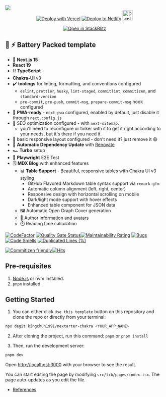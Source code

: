 <img src="https://nextjs-chakra-starter-blog.vercel.app/api/og/cover?heading=nextjs-chakra-starter-blog&template=plain&center=true" />

<div align="center">
  <a href="https://vercel.com/new/clone?repository-url=https%3A%2F%2Fgithub.com%2Fkingchun1991%2Fnextjs-chakra-starter-blog" target="_blank"><img src="https://vercel.com/button" alt="Deploy with Vercel" /></a> <a href="https://app.netlify.com/start/deploy?repository=https://github.com/kingchun1991/nextjs-chakra-starter-blog" target="_blank"><img src="https://www.netlify.com/img/deploy/button.svg" alt="Deploy to Netlify" /></a> <a href="https://railway.app/new/template/aqmmai?referralCode=9lKVVo" target="_blank"><img src="https://railway.app/button.svg" alt="Deploy on Railway" height="32px" /></a>

<a href="https://stackblitz.com/github/kingchun1991/nextarter-chakra" target="_blank"><img src="https://developer.stackblitz.com/img/open_in_stackblitz.svg" alt="Open in StackBlitz" /></a>

</div>

## 🔋 ⚡ Battery Packed template

- 🚀 **Next.js 15**
- **React 19**
- ⛓️ **TypeScript**
- **Chakra-UI** v3
- ✔️ **toolings** for linting, formatting, and conventions configured
  - `eslint`, `prettier`, `husky`, `lint-staged`, `commitlint`, `commitizen`, and `standard-version`
  - `pre-commit`, `pre-push`, `commit-msg`, `prepare-commit-msg` hook configured
- 📱 **PWA-ready** - `next-pwa` configured, enabled by default, just disable it through `next.config.js`
- 🔎 SEO optimization configured - with `next-sitemap`.
  - you'll need to reconfigure or tinker with it to get it right according to your needs, but it's there if you need it.
- 🎨 basic responsive layout configured - don't need it? just remove it 😃
- 🤖 **Automatic Dependency Update** with [Renovate](https://renovatebot.com/)
- 🏎️ **Turbo** setup
- 🧪 **Playwright** E2E Test
- 🗒️ **MDX Blog** with enhanced features
  - 📊 **Table Support** - Beautiful, responsive tables with Chakra UI v3 styling
    - GitHub Flavored Markdown table syntax support via `remark-gfm`
    - Automatic column alignment (left, right, center)
    - Responsive design with horizontal scrolling on mobile
    - Dark/light mode support with hover effects
    - Enhanced table component for JSON data
  - 🖼️ Automatic Open Graph Cover generation
  - 👤 Author information and avatars
  - ⏱️ Reading time calculation

[![CodeFactor](https://www.codefactor.io/repository/github/kingchun1991/nextjs-chakra-starter-blog/badge)](https://www.codefactor.io/repository/github/kingchun1991/nextjs-chakra-starter-blog)
[![Quality Gate Status](https://sonarcloud.io/api/project_badges/measure?project=kingchun1991_nextjs-chakra-starter-blog&metric=alert_status)](https://sonarcloud.io/summary/new_code?id=kingchun1991_nextjs-chakra-starter-blog)[![Maintainability Rating](https://sonarcloud.io/api/project_badges/measure?project=kingchun1991_nextjs-chakra-starter-blog&metric=sqale_rating)](https://sonarcloud.io/dashboard?id=kingchun1991_nextjs-chakra-starter-blog) [![Bugs](https://sonarcloud.io/api/project_badges/measure?project=kingchun1991_nextjs-chakra-starter-blog&metric=bugs)](https://sonarcloud.io/dashboard?id=kingchun1991_nextjs-chakra-starter-blog) [![Code Smells](https://sonarcloud.io/api/project_badges/measure?project=kingchun1991_nextjs-chakra-starter-blog&metric=code_smells)](https://sonarcloud.io/dashboard?id=kingchun1991_nextjs-chakra-starter-blog) [![Duplicated Lines (%)](https://sonarcloud.io/api/project_badges/measure?project=kingchun1991_nextjs-chakra-starter-blog&metric=duplicated_lines_density)](https://sonarcloud.io/dashboard?id=sozonome_nextarter-chakra)

[![Commitizen friendly](https://img.shields.io/badge/commitizen-friendly-brightgreen.svg)](http://commitizen.github.io/cz-cli/)[![Hits](https://hits.seeyoufarm.com/api/count/incr/badge.svg?url=https%3A%2F%2Fgithub.com%2Fkingchun1991%2Fnextjs-chakra-starter-blog&count_bg=%2379C83D&title_bg=%23555555&icon=&icon_color=%23E7E7E7&title=hits&edge_flat=false)](https://hits.seeyoufarm.com)

## Pre-requisites

1. [Node.js](https://nodejs.org/en/) or nvm installed.
2. `pnpm` installed.

## Getting Started

1. You can either click `Use this template` button on this repository and clone the repo or directly from your terminal:

```bash
npx degit kingchun1991/nextarter-chakra <YOUR_APP_NAME>
```

2. After cloning the project, run this command: `pnpm` or `pnpm install`

3. Then, run the development server:

```bash
pnpm dev
```

Open [http://localhost:3000](http://localhost:3000) with your browser to see the result.

You can start editing the page by modifying `src/lib/pages/index.tsx`. The page auto-updates as you edit the file.

- [References](/references.md)
